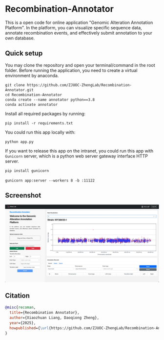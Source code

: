 # Recombination-Annotator
This is a open code for online application "Genomic Alteration Annotation Platform". In the platform, you can visualize specific sequence data, annotate recombination events, and effectively submit annotation to your own database.

## Quick setup

You may clone the repository and open your terminal/command in the root folder. Before running the application, you need to create a virtual environment by anaconda.

```
git clone https://github.com/ZJUOC-ZhengLab/Recombination-Annotator.git
cd Recombination-Annotator
conda create --name annotator python==3.8
conda activate annotator
```

Install all required packages by running:
```
pip install -r requirements.txt
```

You could run this app locally with:
```
python app.py
```

If you want to release this app on the intranet, you could run this app with `Gunicorn` server, which is a python web server gateway interface HTTP server.
```
pip install gunicorn

gunicorn app:server --workers 8 -b :11122
```


## Screenshot

![screenshot](img/screenshot.jpg)

## Citation

```bibtex
@misc{recoman,
  title={Recombination Annotator},
  author={Xiaozhuan Liang, Daoqiong Zheng},
  year={2025},
  howpublished={\url{https://github.com/ZJUOC-ZhengLab/Recombination-Annotator}}
}
```
